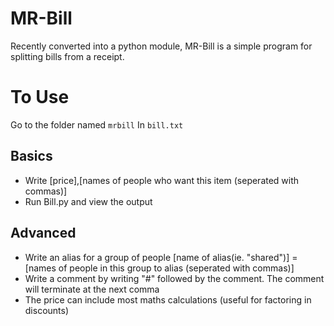 # MR-Bill
Recently converted into a python module, MR-Bill is a simple program for splitting bills from a receipt.

# To Use
Go to the folder named `mrbill`
In `bill.txt`
## Basics
- Write [price],[names of people who want this item (seperated with commas)]
- Run Bill.py and view the output
## Advanced
- Write an alias for a group of people [name of alias(ie. "shared")] = [names of people in this group to alias (seperated with commas)]
- Write a comment by writing "#" followed by the comment. The comment will terminate at the next comma
- The price can include most maths calculations (useful for factoring in discounts)
